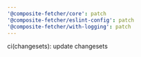 ```yaml
---
'@composite-fetcher/core': patch
'@composite-fetcher/eslint-config': patch
'@composite-fetcher/with-logging': patch
---
```


ci(changesets): update changesets
